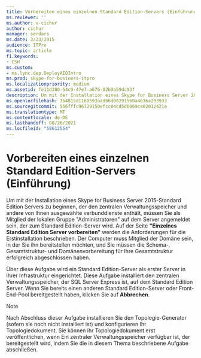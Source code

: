 ```yaml
---
title: Vorbereiten eines einzelnen Standard Edition-Servers (Einführung)
ms.reviewer: ''
ms.author: v-cichur
author: cichur
manager: serdars
ms.date: 3/23/2015
audience: ITPro
ms.topic: article
f1.keywords:
- CSH
ms.custom:
- ms.lync.dep.DeployAIOIntro
ms.prod: skype-for-business-itpro
ms.localizationpriority: medium
ms.assetid: fe11d380-54c9-47e7-a676-02b9a59dc93f
description: Um mit der Installation eines Skype for Business Server 2015-Standard Edition Servers zu beginnen, der den zentralen Verwaltungsspeicher und andere von Ihnen ausgewählte verbunddienste enthält, müssen Sie als Mitglied der lokalen Gruppe "Administratoren" auf dem Server angemeldet sein, der zum Standard Edition-Server wird. Auf der Seite "Einzelnes Standard Edition Server vorbereiten" werden die Anforderungen für die Erstinstallation beschrieben. Der Computer muss Mitglied der Domäne sein, in der Sie ihn bereitstellen möchten, und Sie müssen die Schema-, Gesamtstruktur- und Domänenvorbereitung für Ihre Gesamtstruktur erfolgreich abgeschlossen haben.
ms.openlocfilehash: 354815d1160593aad66d08291560a4636a293933
ms.sourcegitcommit: 556fffc96729150efcc04cd5d6069c402012421e
ms.translationtype: MT
ms.contentlocale: de-DE
ms.lasthandoff: 08/26/2021
ms.locfileid: "58612554"
---
```

# <a name="prepare-single-standard-edition-server-intro"></a>Vorbereiten eines einzelnen Standard Edition-Servers (Einführung)
 
Um mit der Installation eines Skype for Business Server 2015-Standard Edition Servers zu beginnen, der den zentralen Verwaltungsspeicher und andere von Ihnen ausgewählte verbunddienste enthält, müssen Sie als Mitglied der lokalen Gruppe "Administratoren" auf dem Server angemeldet sein, der zum Standard Edition-Server wird. Auf der Seite **"Einzelnes Standard Edition Server vorbereiten"** werden die Anforderungen für die Erstinstallation beschrieben. Der Computer muss Mitglied der Domäne sein, in der Sie ihn bereitstellen möchten, und Sie müssen die Schema-, Gesamtstruktur- und Domänenvorbereitung für Ihre Gesamtstruktur erfolgreich abgeschlossen haben.
  
Über diese Aufgabe wird ein Standard Edition-Server als erster Server in Ihrer Infrastruktur eingerichtet. Diese Aufgabe installiert den zentralen Verwaltungsspeicher, der SQL Server Express ist, auf dem Standard Edition Server. Wenn Sie bereits einen anderen Standard Edition-Server oder Front-End-Pool bereitgestellt haben, klicken Sie auf **Abbrechen**.
  
> [!NOTE]
> Nach Abschluss dieser Aufgabe installieren Sie den Topologie-Generator (sofern sie noch nicht installiert ist) und konfigurieren Ihr Topologiedokument. Sie können ihr Topologiedokument erst veröffentlichen, wenn Ein zentraler Verwaltungsspeicher verfügbar ist, der bereitgestellt wird, indem Sie die in diesem Thema beschriebene Aufgabe abschließen. 
  

